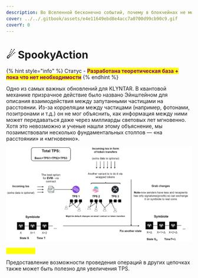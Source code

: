 ```yaml
---
description: Во Вселенной бесконечно событий, почему в блокчейнах не может быть так же?
cover: ../../.gitbook/assets/e4e11649ebd8e4acc7a0700d99cb90c9.gif
coverY: 0
---
```


# ☄ SpookyAction

{% hint style="info" %}
Статус - <mark style="color:purple;">**Разработана теоретическая база + пока что нет необходимости**</mark>
{% endhint %}

Одно из самых важных обновлений для KLYNTAR. В квантовой механике призрачное действие было названо Эйнштейном для описания взаимодействия между запутанными частицами на расстоянии. Из-за корреляции между частицами (например, фотонами, позитронами и т.д.) он не мог объяснить, как информация между ними может передаваться даже через миллиарды световых лет мгновенно. Хотя это невозможно и ученые нашли этому объяснение, мы позаимствовали несколько фундаментальных столпов — «на расстоянии» и «мгновенно».

![](../../.gitbook/assets/SpookyAction.png)

<mark style="color:yellow;">**Мгновенно**</mark>

Предоставление возможности проведения операций в других цепочках также может быть полезно для увеличения TPS.
